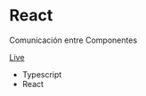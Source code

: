 ﻿# React
 Comunicación entre Componentes


<a href="https://react-interactive-compo.netlify.app" target="_blank">Live</a>
* Typescript
* React
